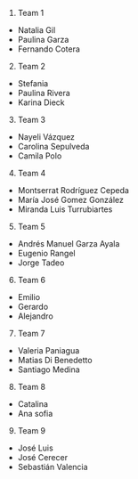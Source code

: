 1. Team 1
- Natalia Gil
- Paulina Garza
- Fernando Cotera

2. Team 2
- Stefania
- Paulina Rivera 
- Karina Dieck

3. Team 3
- Nayeli Vázquez
- Carolina Sepulveda
- Camila Polo

4. Team 4
- Montserrat Rodríguez Cepeda
- María José Gomez González
- Miranda Luis Turrubiartes

5. Team 5
- Andrés Manuel Garza Ayala
- Eugenio Rangel
- Jorge Tadeo 

6. Team 6
- Emilio 
- Gerardo
- Alejandro

7. Team 7
- Valeria Paniagua
- Matias Di Benedetto
- Santiago Medina

8. Team 8
- Catalina
- Ana sofia

9. Team 9
- José Luis
- José Cerecer
- Sebastián Valencia
